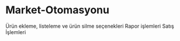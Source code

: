 # Market-Otomasyonu
Ürün ekleme, listeleme ve ürün silme seçenekleri
Rapor işlemleri
Satış İşlemleri
